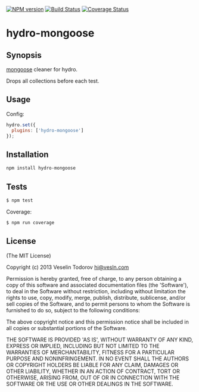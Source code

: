 [![NPM
version](https://badge.fury.io/js/hydro-mongoose.png)](http://badge.fury.io/js/hydro-mongoose)
[![Build Status](https://secure.travis-ci.org/hydrojs/hydro-mongoose.png)](http://travis-ci.org/hydrojs/hydro-mongoose)
[![Coverage Status](https://coveralls.io/repos/hydrojs/hydro-mongoose/badge.png?branch=master)](https://coveralls.io/r/hydrojs/hydro-mongoose?branch=master)

# hydro-mongoose

## Synopsis

[mongoose](github.com/learnboost/mongoose) cleaner for hydro.

Drops all collections before each test.

## Usage

Config:

```js
hydro.set({
  plugins: ['hydro-mongoose']
});
```

## Installation

```bash
npm install hydro-mongoose
```

## Tests

```bash
$ npm test
```

Coverage:

```bash
$ npm run coverage
```

## License

(The MIT License)

Copyright (c) 2013 Veselin Todorov <hi@vesln.com>

Permission is hereby granted, free of charge, to any person obtaining
a copy of this software and associated documentation files (the
'Software'), to deal in the Software without restriction, including
without limitation the rights to use, copy, modify, merge, publish,
distribute, sublicense, and/or sell copies of the Software, and to
permit persons to whom the Software is furnished to do so, subject to
the following conditions:

The above copyright notice and this permission notice shall be
included in all copies or substantial portions of the Software.

THE SOFTWARE IS PROVIDED 'AS IS', WITHOUT WARRANTY OF ANY KIND,
EXPRESS OR IMPLIED, INCLUDING BUT NOT LIMITED TO THE WARRANTIES OF
MERCHANTABILITY, FITNESS FOR A PARTICULAR PURPOSE AND NONINFRINGEMENT.
IN NO EVENT SHALL THE AUTHORS OR COPYRIGHT HOLDERS BE LIABLE FOR ANY
CLAIM, DAMAGES OR OTHER LIABILITY, WHETHER IN AN ACTION OF CONTRACT,
TORT OR OTHERWISE, ARISING FROM, OUT OF OR IN CONNECTION WITH THE
SOFTWARE OR THE USE OR OTHER DEALINGS IN THE SOFTWARE.
